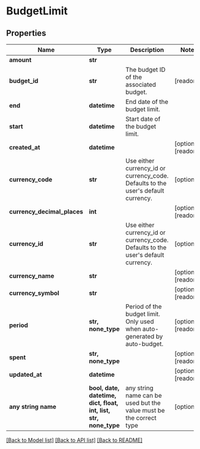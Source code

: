 # BudgetLimit


## Properties
Name | Type | Description | Notes
------------ | ------------- | ------------- | -------------
**amount** | **str** |  | 
**budget_id** | **str** | The budget ID of the associated budget. | [readonly] 
**end** | **datetime** | End date of the budget limit. | 
**start** | **datetime** | Start date of the budget limit. | 
**created_at** | **datetime** |  | [optional] [readonly] 
**currency_code** | **str** | Use either currency_id or currency_code. Defaults to the user&#39;s default currency. | [optional] 
**currency_decimal_places** | **int** |  | [optional] [readonly] 
**currency_id** | **str** | Use either currency_id or currency_code. Defaults to the user&#39;s default currency. | [optional] 
**currency_name** | **str** |  | [optional] [readonly] 
**currency_symbol** | **str** |  | [optional] [readonly] 
**period** | **str, none_type** | Period of the budget limit. Only used when auto-generated by auto-budget. | [optional] [readonly] 
**spent** | **str, none_type** |  | [optional] [readonly] 
**updated_at** | **datetime** |  | [optional] [readonly] 
**any string name** | **bool, date, datetime, dict, float, int, list, str, none_type** | any string name can be used but the value must be the correct type | [optional]

[[Back to Model list]](../README.md#documentation-for-models) [[Back to API list]](../README.md#documentation-for-api-endpoints) [[Back to README]](../README.md)


